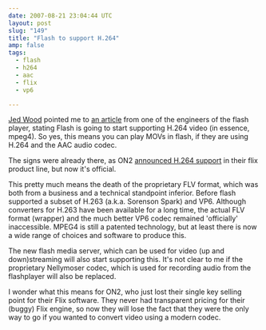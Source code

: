 ```yaml
---
date: 2007-08-21 23:04:44 UTC
layout: post
slug: "149"
title: "Flash to support H.264"
amp: false
tags:
  - flash
  - h264
  - aac
  - flix
  - vp6

---
```

<p><a href="http://usableflash.com/portfolio/">Jed Wood</a> pointed me to <a href="http://www.kaourantin.net/2007/08/what-just-happened-to-video-on-web_20.html">an article</a> from one of the engineers of the flash player, stating Flash is going to start supporting H.264 video (in essence, mpeg4). So yes, this means you can play MOVs in flash, if they are using H.264 and the AAC audio codec.</p>

<p>The signs were already there, as ON2 <a href="http://www.on2.com/company/news-room/press-releases/?id=411">announced H.264 support</a> in their flix product line, but now it's official.</p>

<p>This pretty much means the death of the proprietary FLV format, which was both from a business and a technical standpoint inferior. Before flash supported a subset of H.263 (a.k.a. Sorenson Spark) and VP6. Although converters for H.263 have been available for a long time, the actual FLV format (wrapper) and the much better VP6 codec remained 'officially' inaccessible. MPEG4 is still a patented technology, but at least there is now a wide range of choices and software to produce this.</p>

<p>The new flash media server, which can be used for video (up and down)streaming will also start supporting this. It's not clear to me if the proprietary Nellymoser codec, which is used for recording audio from the flashplayer will also be replaced.</p>

<p>I wonder what this means for ON2, who just lost their single key selling point for their Flix software. They never had transparent pricing for their (buggy) Flix engine, so now they will lose the fact that they were the only way to go if you wanted to convert video using a modern codec.</p>

